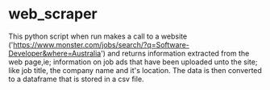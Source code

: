 # web_scraper
This python script when run makes a call to a website ('https://www.monster.com/jobs/search/?q=Software-Developer&where=Australia') and returns information extracted from the web page,ie; information on job ads that have been uploaded unto the site; like job title, the company name and it's location. The data is then converted to a dataframe that is stored in a csv file.
